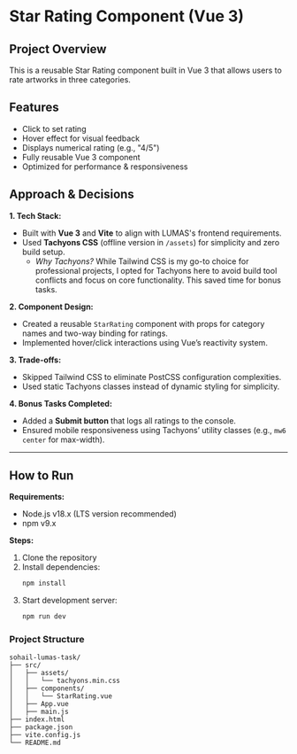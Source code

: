 # Star Rating Component (Vue 3)

## Project Overview
This is a reusable Star Rating component built in Vue 3 that allows users to rate artworks in three categories.

## Features
- Click to set rating
- Hover effect for visual feedback
- Displays numerical rating (e.g., "4/5")
- Fully reusable Vue 3 component
- Optimized for performance & responsiveness

## Approach & Decisions
**1. Tech Stack:**
- Built with **Vue 3** and **Vite** to align with LUMAS's frontend requirements.
- Used **Tachyons CSS** (offline version in `/assets`) for simplicity and zero build setup.
  - *Why Tachyons?* While Tailwind CSS is my go-to choice for professional projects, I opted for Tachyons here to avoid build tool conflicts and focus on core functionality. This saved time for bonus tasks.

**2. Component Design:**
- Created a reusable `StarRating` component with props for category names and two-way binding for ratings.
- Implemented hover/click interactions using Vue’s reactivity system.

**3. Trade-offs:**
- Skipped Tailwind CSS to eliminate PostCSS configuration complexities.
- Used static Tachyons classes instead of dynamic styling for simplicity.

**4. Bonus Tasks Completed:**
- Added a **Submit button** that logs all ratings to the console.
- Ensured mobile responsiveness using Tachyons’ utility classes (e.g., `mw6 center` for max-width).

---

## How to Run
**Requirements:**
- Node.js v18.x (LTS version recommended)
- npm v9.x

**Steps:**
1. Clone the repository  
2. Install dependencies:  
   ```bash
   npm install
3. Start development server: 
   ```bash
   npm run dev

### Project Structure
```plaintext
sohail-lumas-task/
├── src/
│   ├── assets/
│   │   └── tachyons.min.css
│   ├── components/
│   │   └── StarRating.vue
│   ├── App.vue
│   ├── main.js
├── index.html
├── package.json
├── vite.config.js
└── README.md
```